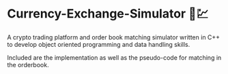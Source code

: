 # Currency-Exchange-Simulator 💱💹

A crypto trading platform and order book matching simulator written in C++ to develop object oriented programming and data handling skills.

Included are the implementation as well as the pseudo-code for matching in the orderbook.
